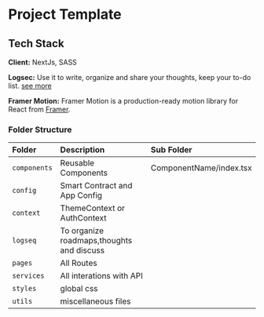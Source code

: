 
# Project Template 



## Tech Stack

**Client:** NextJs, SASS

**Logsec:** Use it to write, organize and share your thoughts, keep your to-do list.
[see more](https://link-url-here.org)

**Framer Motion:** Framer Motion is a production-ready motion library for React from [Framer](https://www.framer.com/docs/introduction/#quick-start).


### Folder Structure

| Folder        | Description          | Sub Folder               |
| :--------    | :------------------------- | :-------------------------|
| `components` |  Reusable Components  |ComponentName/index.tsx  |
| `config` |    Smart Contract and App Config| |
| `context` |    ThemeContext or AuthContext||
| `logseq` |     To organize roadmaps,thoughts and discuss||
| `pages` |   All Routes ||
| `services` |   All interations with API ||
| `styles` | global css   ||
| `utils` | miscellaneous files ||





